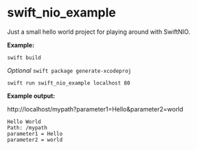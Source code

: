 # swift_nio_example

Just a small hello world project for playing around with SwiftNIO. 

**Example:**

`swift build`

*Optional* `swift package generate-xcodeproj`

`swift run swift_nio_example localhost 80`

**Example output:**

http://localhost/mypath?parameter1=Hello&parameter2=world

```
Hello World
Path: /mypath
parameter1 = Hello
parameter2 = world
```

